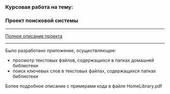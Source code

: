 ### Курсовая работа на тему:
### Проект поисковой системы

---

[Полное описание проекта](https://github.com/nightcarpenter/HomeLibrary/blob/main/HomeLibrary.pdf)

---

Было разработано приложение, осуществляющее:
+  просмотр текстовых файлов, содержащихся в папках домашней библиотеки
+  поиск ключевых слов в текстовых файлах, содержащихся папках библиотеки

Более подробное описание с примерами кода в файле HomeLibrary.pdf
